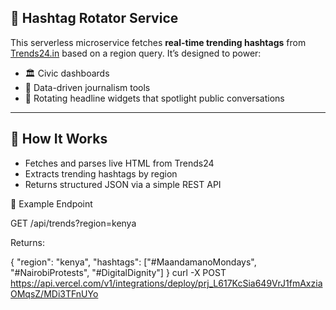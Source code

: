 ## 📡 Hashtag Rotator Service

This serverless microservice fetches **real-time trending hashtags** from [Trends24.in](https://trends24.in) based on a region query. It’s designed to power:

- 🏛️ Civic dashboards  
- 📰 Data-driven journalism tools  
- 🎯 Rotating headline widgets that spotlight public conversations  

---

## 🔧 How It Works

- Fetches and parses live HTML from Trends24
- Extracts trending hashtags by region
- Returns structured JSON via a simple REST API


🧪 Example Endpoint

GET /api/trends?region=kenya 

Returns:

{ "region": "kenya", "hashtags": ["#MaandamanoMondays", "#NairobiProtests", "#DigitalDignity"] } 
curl -X POST https://api.vercel.com/v1/integrations/deploy/prj_L617KcSia649VrJ1fmAxziaOMqsZ/MDi3TFnUYo
